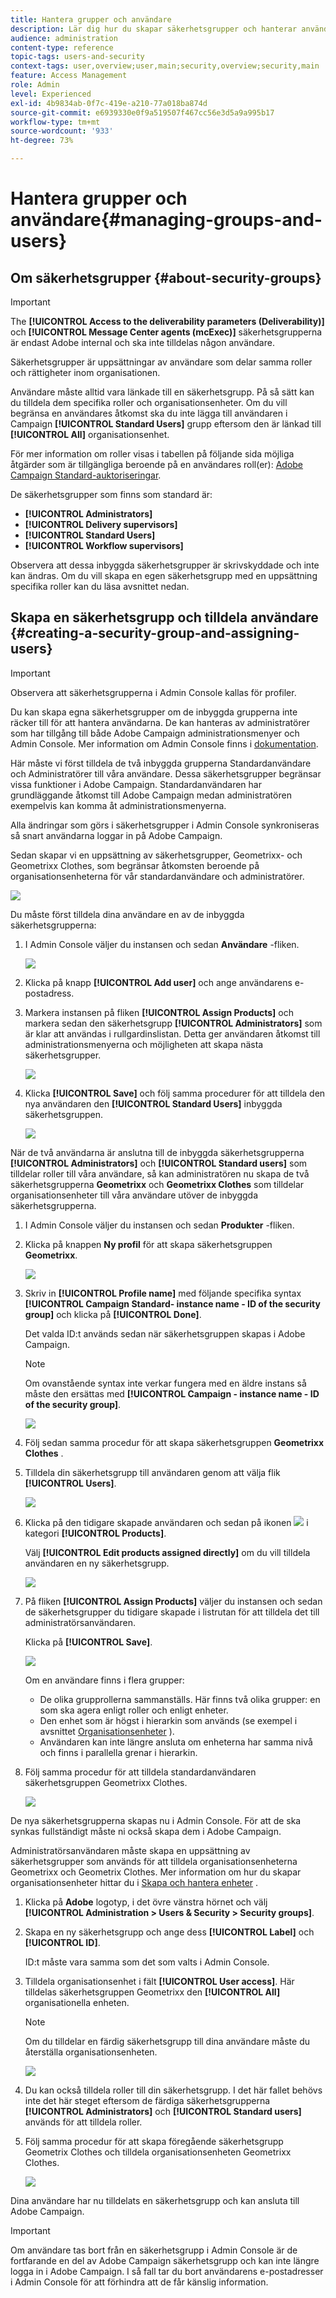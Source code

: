 ```yaml
---
title: Hantera grupper och användare
description: Lär dig hur du skapar säkerhetsgrupper och hanterar användare.
audience: administration
content-type: reference
topic-tags: users-and-security
context-tags: user,overview;user,main;security,overview;security,main
feature: Access Management
role: Admin
level: Experienced
exl-id: 4b9834ab-0f7c-419e-a210-77a018ba874d
source-git-commit: e6939330e0f9a519507f467cc56e3d5a9a995b17
workflow-type: tm+mt
source-wordcount: '933'
ht-degree: 73%

---
```


# Hantera grupper och användare{#managing-groups-and-users}

## Om säkerhetsgrupper {#about-security-groups}

>[!IMPORTANT]
>
>The **[!UICONTROL Access to the deliverability parameters (Deliverability)]** och **[!UICONTROL Message Center agents (mcExec)]** säkerhetsgrupperna är endast Adobe internal och ska inte tilldelas någon användare.

Säkerhetsgrupper är uppsättningar av användare som delar samma roller och rättigheter inom organisationen.

Användare måste alltid vara länkade till en säkerhetsgrupp.  På så sätt kan du tilldela dem specifika roller och organisationsenheter. Om du vill begränsa en användares åtkomst ska du inte lägga till användaren i Campaign **[!UICONTROL Standard Users]** grupp eftersom den är länkad till **[!UICONTROL All]** organisationsenhet.

För mer information om roller visas i tabellen på följande sida möjliga åtgärder som är tillgängliga beroende på en användares roll(er): [Adobe Campaign Standard-auktoriseringar](https://experienceleague.adobe.com/docs/campaign-standard/assets/acs_rights.pdf?lang=en).

De säkerhetsgrupper som finns som standard är:

* **[!UICONTROL Administrators]**
* **[!UICONTROL Delivery supervisors]**
* **[!UICONTROL Standard Users]**
* **[!UICONTROL Workflow supervisors]**

Observera att dessa inbyggda säkerhetsgrupper är skrivskyddade och inte kan ändras. Om du vill skapa en egen säkerhetsgrupp med en uppsättning specifika roller kan du läsa avsnittet nedan.

## Skapa en säkerhetsgrupp och tilldela användare {#creating-a-security-group-and-assigning-users}

>[!IMPORTANT]
>
>Observera att säkerhetsgrupperna i Admin Console kallas för profiler.

Du kan skapa egna säkerhetsgrupper om de inbyggda grupperna inte räcker till för att hantera användarna.  De kan hanteras av administratörer som har tillgång till både Adobe Campaign administrationsmenyer och Admin Console. Mer information om Admin Console finns i [dokumentation](https://helpx.adobe.com/se/enterprise/managing/user-guide.html).

Här måste vi först tilldela de två inbyggda grupperna Standardanvändare och Administratörer till våra användare.  Dessa säkerhetsgrupper begränsar vissa funktioner i Adobe Campaign. Standardanvändaren har grundläggande åtkomst till Adobe Campaign medan administratören exempelvis kan komma åt administrationsmenyerna.

Alla ändringar som görs i säkerhetsgrupper i Admin Console synkroniseras så snart användarna loggar in på Adobe Campaign.

Sedan skapar vi en uppsättning av säkerhetsgrupper, Geometrixx- och Geometrixx Clothes, som begränsar åtkomsten beroende på organisationsenheterna för vår standardanvändare och administratörer.

![](assets/ootb_security_group_1.png)

Du måste först tilldela dina användare en av de inbyggda säkerhetsgrupperna:

1. I Admin Console väljer du instansen och sedan **Användare** -fliken.

   ![](assets/manage_security_group_2.png)

1. Klicka på knapp **[!UICONTROL Add user]** och ange användarens e-postadress.
1. Markera instansen på fliken **[!UICONTROL Assign Products]** och markera sedan den säkerhetsgrupp **[!UICONTROL Administrators]** som är klar att användas i rullgardinslistan.        Detta ger användaren åtkomst till administrationsmenyerna och möjligheten att skapa nästa säkerhetsgrupper.

   ![](assets/ootb_security_group_2.png)

1. Klicka **[!UICONTROL Save]** och följ samma procedurer för att tilldela den nya användaren den **[!UICONTROL Standard Users]** inbyggda säkerhetsgruppen.

   ![](assets/ootb_security_group_3.png)

När de två användarna är anslutna till de inbyggda säkerhetsgrupperna **[!UICONTROL Administrators]** och **[!UICONTROL Standard users]** som tilldelar roller till våra användare, så kan administratören nu skapa de två säkerhetsgrupperna **Geometrixx** och **Geometrixx Clothes** som tilldelar organisationsenheter till våra användare utöver de inbyggda säkerhetsgrupperna.

1. I Admin Console väljer du instansen och sedan **Produkter** -fliken.
1. Klicka på knappen **Ny profil** för att skapa säkerhetsgruppen **Geometrixx**.

   ![](assets/create_security_1.png)

1. Skriv in **[!UICONTROL Profile name]** med följande specifika syntax **[!UICONTROL Campaign Standard- instance name - ID of the security group]** och klicka på **[!UICONTROL Done]**.

   Det valda ID:t används sedan när säkerhetsgruppen skapas i Adobe Campaign.

   >[!NOTE]
   >
   >Om ovanstående syntax inte verkar fungera med en äldre instans så måste den ersättas med **[!UICONTROL Campaign - instance name - ID of the security group]**.

   ![](assets/manage_security_group_1.png)

1. Följ sedan samma procedur för att skapa säkerhetsgruppen **Geometrixx Clothes** .
1. Tilldela din säkerhetsgrupp till användaren genom att välja flik **[!UICONTROL Users]**.

   ![](assets/manage_security_group_2.png)

1. Klicka på den tidigare skapade användaren och sedan på ikonen ![](assets/managing_security_group_10.png) i kategori **[!UICONTROL Products]**.

   Välj **[!UICONTROL Edit products assigned directly]** om du vill tilldela användaren en ny säkerhetsgrupp.

   ![](assets/manage_security_group_8.png)

1. På fliken **[!UICONTROL Assign Products]** väljer du instansen och sedan de säkerhetsgrupper du tidigare skapade i listrutan för att tilldela det till administratörsanvändaren.

   Klicka på **[!UICONTROL Save]**.

   ![](assets/manage_security_group_3.png)

   Om en användare finns i flera grupper:

   * De olika grupprollerna sammanställs.  Här finns två olika grupper: en som ska agera enligt roller och enligt enheter.
   * Den enhet som är högst i hierarkin som används (se exempel i avsnittet [Organisationsenheter](../../administration/using/organizational-units.md) ).
   * Användaren kan inte längre ansluta om enheterna har samma nivå och finns i parallella grenar i hierarkin.

1. Följ samma procedur för att tilldela standardanvändaren säkerhetsgruppen Geometrixx Clothes.

   ![](assets/manage_security_group_9.png)

De nya säkerhetsgrupperna skapas nu i Admin Console. För att de ska synkas fullständigt måste ni också skapa dem i Adobe Campaign.

Administratörsanvändaren måste skapa en uppsättning av säkerhetsgrupper som används för att tilldela organisationsenheterna Geometrixx och Geometrix Clothes.  Mer information om hur du skapar organisationsenheter hittar du i [Skapa och hantera enheter](../../administration/using/organizational-units.md#creating-and-managing-units) .

1. Klicka på **Adobe** logotyp, i det övre vänstra hörnet och välj **[!UICONTROL Administration > Users & Security > Security groups]**.
1. Skapa en ny säkerhetsgrupp och ange dess **[!UICONTROL Label]** och **[!UICONTROL ID]**.

   ID:t måste vara samma som det som valts i Admin Console.

1. Tilldela organisationsenhet i fält **[!UICONTROL User access]**.  Här tilldelas säkerhetsgruppen Geometrixx den **[!UICONTROL All]** organisationella enheten.

   >[!NOTE]
   >
   >Om du tilldelar en färdig säkerhetsgrupp till dina användare måste du återställa organisationsenheten.

   ![](assets/manage_security_group_6.png)

1. Du kan också tilldela roller till din säkerhetsgrupp.  I det här fallet behövs inte det här steget eftersom de färdiga säkerhetsgrupperna **[!UICONTROL Administrators]** och **[!UICONTROL Standard users]** används för att tilldela roller.
1. Följ samma procedur för att skapa föregående säkerhetsgrupp Geometrix Clothes och tilldela organisationsenheten Geometrixx Clothes.

   ![](assets/manage_security_group_7.png)

Dina användare har nu tilldelats en säkerhetsgrupp och kan ansluta till Adobe Campaign.

>[!IMPORTANT]
>
>Om användare tas bort från en säkerhetsgrupp i Admin Console är de fortfarande en del av Adobe Campaign säkerhetsgrupp och kan inte längre logga in i Adobe Campaign. I så fall tar du bort användarens e-postadresser i Admin Console för att förhindra att de får känslig information.
